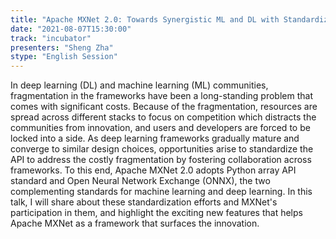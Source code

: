 ```yaml
---
title: "Apache MXNet 2.0: Towards Synergistic ML and DL with Standardization"
date: "2021-08-07T15:30:00" 
track: "incubator"
presenters: "Sheng Zha"
stype: "English Session"
---
```

In deep learning (DL) and machine learning (ML) communities, fragmentation in the frameworks have been a long-standing problem that comes with significant costs. Because of the fragmentation, resources are spread across different stacks to focus on competition which distracts the communities from innovation, and users and developers are forced to be locked into a side. As deep learning frameworks gradually mature and converge to similar design choices, opportunities arise to standardize the API to address the costly fragmentation by fostering collaboration across frameworks. To this end, Apache MXNet 2.0 adopts Python array API standard and Open Neural Network Exchange (ONNX), the two complementing standards for machine learning and deep learning. In this talk, I will share about these standardization efforts and MXNet's participation in them, and highlight the exciting new features that helps Apache MXNet as a framework that surfaces the innovation.